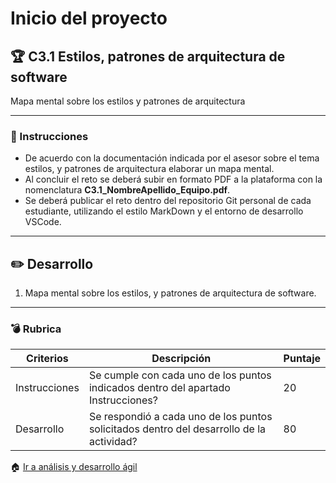 # Inicio del proyecto

## :trophy: C3.1 Estilos, patrones de arquitectura de software

Mapa mental sobre los estilos y patrones de arquitectura

___

### :blue_book: Instrucciones

- De acuerdo con la documentación indicada por el asesor sobre el tema estilos, y patrones de arquitectura elaborar un mapa mental.
- Al concluir el reto se deberá subir en formato PDF a la plataforma con la nomenclatura **C3.1_NombreApellido_Equipo.pdf**.
- Se deberá publicar el reto dentro del repositorio Git personal de cada estudiante, utilizando el estilo MarkDown y el entorno de desarrollo VSCode.

___

## :pencil2: Desarrollo

1. Mapa mental sobre los estilos, y patrones de arquitectura de software.

___

### :bomb: Rubrica

| Criterios     | Descripción                                                                                  | Puntaje |
| ------------- | -------------------------------------------------------------------------------------------- | ------- |
| Instrucciones | Se cumple con cada uno de los puntos indicados dentro del apartado Instrucciones?            | 20 |
| Desarrollo    | Se respondió a cada uno de los puntos solicitados dentro del desarrollo de la actividad?     | 80      |


:house: [Ir a análisis y desarrollo ágil](../docs/D3.0_AnalisisArquitectura_y_desarrolloAgil.md)